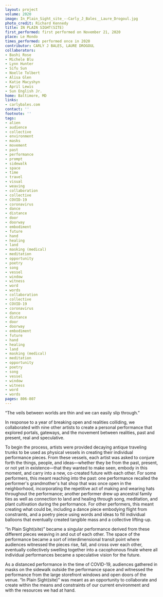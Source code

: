 ```yaml
---
layout: project
volume: 2020
image: In_Plain_Sight_site_--Carly_J_Bales__Laure_Drogoul.jpg
photo_credit: Richard Kennedy
title: IN PLAIN SIGHT(SITE)
first_performed: first performed on November 21, 2020
place: Le Mondo
times_performed: performed once in 2020
contributor: CARLY J BALES, LAURE DROGOUL
collaborators:
- Bashi Rose
- Michele Blu
- Lynn Hunter
- Sifu Sun
- Noelle Tolbert
- Alisa Glen
- Katie Macyshyn
- April Lewis
- Sun English Jr.
home: Baltimore, MD
links:
- carlybales.com
contact: ''
footnote: ''
tags:
- alien
- audience
- collective
- environment
- masks
- movement
- past
- performance
- prompt
- sidewalk
- space
- time
- travel
- visual
- weaving
- collaboration
- collective
- COVID-19
- coronavirus
- dance
- distance
- door
- doorway
- embodiment
- future
- hand
- healing
- land
- masking (medical)
- meditation
- opportunity
- poetry
- song
- vessel
- window
- witness
- word
- words
- collaboration
- collective
- COVID-19
- coronavirus
- dance
- distance
- door
- doorway
- embodiment
- future
- hand
- healing
- land
- masking (medical)
- meditation
- opportunity
- poetry
- song
- vessel
- window
- witness
- word
- words
pages: 806-807
---
```


“The veils between worlds are thin and we can easily slip through.”

In response to a year of breaking open and realities colliding, we collaborated with nine other artists to create a personal performance that explored portals, gateways, and the movement between realities, past and present, real and speculative.

To begin the process, artists were provided decaying antique traveling trunks to be used as physical vessels in creating their individual performance pieces. From these vessels, each artist was asked to conjure forth the things, people, and ideas—whether they be from the past, present, or not yet in existence—that they wanted to make seen, embody in this moment, and carry into a new, co-created future with each other. For some performers, this meant reaching into the past: one performance recalled the performer's grandmother's hat shop that was once open in the neighborhood, incorporating the repetitive act of making and wearing hats throughout the performance; another performer drew up ancestral family ties as well as connection to land and healing through song, meditation, and plant cultivation during the performance. For other performers, this meant creating what could be, including a dance piece embodying flight from constraints, and a poetry piece using words and ideas to  fill individual balloons that eventually created tangible mass and a collective lifting-up.

“In Plain Sight(site)” became a singular performance derived from these different pieces weaving in and out of each other. The space of the performance became a sort of interdimensional transit point where audiences witnessed the pieces rise, fall, and cross over each other, eventually collectively swelling together into a cacophonous finale where all individual performances became a speculative vision for the future.

As a distanced performance in the time of COVID-19, audiences gathered in masks on the sidewalk outside the performance space and witnessed the performance from the large storefront windows and open doors of the venue. “In Plain Sight(site)” was meant as an opportunity to collaborate and create within the means and constraints of our current environment and with the resources we had at hand.